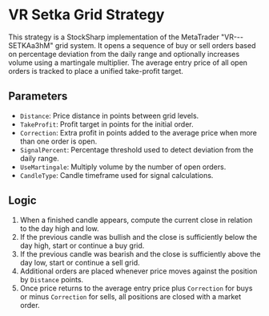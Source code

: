 # VR Setka Grid Strategy

This strategy is a StockSharp implementation of the MetaTrader "VR---SETKAa3hM" grid system. It opens a sequence of buy or sell orders based on percentage deviation from the daily range and optionally increases volume using a martingale multiplier. The average entry price of all open orders is tracked to place a unified take-profit target.

## Parameters
- `Distance`: Price distance in points between grid levels.
- `TakeProfit`: Profit target in points for the initial order.
- `Correction`: Extra profit in points added to the average price when more than one order is open.
- `SignalPercent`: Percentage threshold used to detect deviation from the daily range.
- `UseMartingale`: Multiply volume by the number of open orders.
- `CandleType`: Candle timeframe used for signal calculations.

## Logic
1. When a finished candle appears, compute the current close in relation to the day high and low.
2. If the previous candle was bullish and the close is sufficiently below the day high, start or continue a buy grid.
3. If the previous candle was bearish and the close is sufficiently above the day low, start or continue a sell grid.
4. Additional orders are placed whenever price moves against the position by `Distance` points.
5. Once price returns to the average entry price plus `Correction` for buys or minus `Correction` for sells, all positions are closed with a market order.
